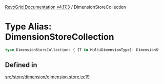 [RevoGrid Documentation v4.17.3](README.md) / DimensionStoreCollection

# Type Alias: DimensionStoreCollection

```ts
type DimensionStoreCollection: { [T in MultiDimensionType]: DimensionStore };
```

## Defined in

[src/store/dimension/dimension.store.ts:19](https://github.com/revolist/revogrid/blob/2ad9a56a428342a01bbb7a115a581a401dbe3fef/src/store/dimension/dimension.store.ts#L19)
